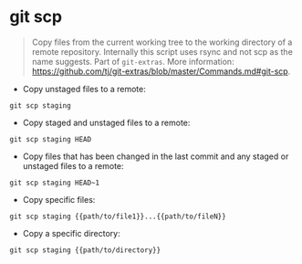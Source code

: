 # git scp

> Copy files from the current working tree to the working directory of a remote repository.
> Internally this script uses rsync and not scp as the name suggests.
> Part of `git-extras`.
> More information: <https://github.com/tj/git-extras/blob/master/Commands.md#git-scp>.

- Copy unstaged files to a remote:

`git scp staging`

- Copy staged and unstaged files to a remote:

`git scp staging HEAD`

- Copy files that has been changed in the last commit and any staged or unstaged files to a remote:

`git scp staging HEAD~1`

- Copy specific files:

`git scp staging {{path/to/file1}}...{{path/to/fileN}}`

- Copy a specific directory:

`git scp staging {{path/to/directory}}`
